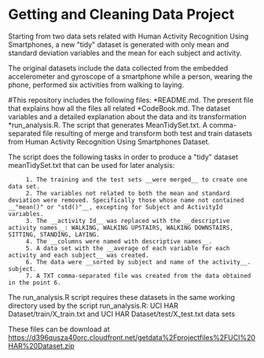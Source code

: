 Getting and Cleaning Data Project
====

Starting from two data sets related with Human Activity Recognition Using Smartphones, a new "tidy" dataset is generated with only mean and standard deviation variables and the mean for each subject and activity. 

The original datasets include the data collected from the embedded accelerometer and gyroscope of a smartphone while a person, wearing the phone, performed six activities from walking to laying.

#This repository includes the following files:
         *README.md. The present file that explains how all the files all related
         *CodeBook.md. The dataset variables and a detailed explanation about the data and its transformation
         *run\_analysis.R. The script that generates MeanTidySet.txt. A comma-separated file resulting of merge and transform both test and train datasets from Human Activity Recognition Using Smartphones Dataset.

The script does the following tasks in order to produce a "tidy" dataset meanTidySet.txt 
that can be used for later analysis:

         1. The training and the test sets __were merged__ to create one data set.
         2. The variables not related to both the mean and standard deviation were removed. Specifically those whose name not contained __"mean()" or "std()"__, excepting for Subject and ActivityId variables.
         3. The __activity Id__ was replaced with the __descriptive activity names__: WALKING, WALKING UPSTAIRS, WALKING DOWNSTAIRS, SITTING, STANDING, LAYING.
         4. The __columns were named with descriptive names__.
         5. A data set with the __average of each variable for each activity and each subject__ was created.
         6. The data were __sorted by subject and name of the activity__. subject.
         7. A TXT comma-separated file was created from the data obtained in the point 6. 

The run\_analysis.R script requires these datasets in the same working directory used by the script run\_analysis.R:
         UCI HAR Dataset/train/X_train.txt and 
         UCI HAR Dataset/test/X_test.txt data sets 

These files can be download at 
         https://d396qusza40orc.cloudfront.net/getdata%2Fprojectfiles%2FUCI%20HAR%20Dataset.zip 
